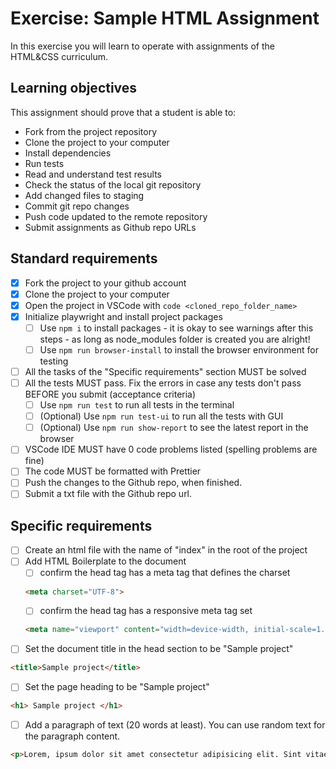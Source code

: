 # Exercise: Sample HTML Assignment

In this exercise you will learn to operate with assignments of the HTML&CSS curriculum.

## Learning objectives

This assignment should prove that a student is able to:

- Fork from the project repository
- Clone the project to your computer
- Install dependencies
- Run tests
- Read and understand test results
- Check the status of the local git repository
- Add changed files to staging
- Commit git repo changes
- Push code updated to the remote repository
- Submit assignments as Github repo URLs

## Standard requirements

- [x] Fork the project to your github account
- [x] Clone the project to your computer
- [x] Open the project in VSCode with `code <cloned_repo_folder_name>`
- [x] Initialize playwright and install project packages
  - [ ] Use `npm i` to install packages
        - it is okay to see warnings after this steps - as long as node_modules folder is created you are alright!
  - [ ] Use `npm run browser-install` to install the browser environment for testing 
- [ ] All the tasks of the "Specific requirements" section MUST be solved
- [ ] All the tests MUST pass. Fix the errors in case any tests don't pass BEFORE you submit (acceptance criteria)
  - [ ] Use `npm run test` to run all tests in the terminal
  - [ ] (Optional) Use `npm run test-ui` to run all the tests with GUI
  - [ ] (Optional) Use `npm run show-report` to see the latest report in the browser
- [ ] VSCode IDE MUST have 0 code problems listed (spelling problems are fine)
- [ ] The code MUST be formatted with Prettier
- [ ] Push the changes to the Github repo, when finished.
- [ ] Submit a txt file with the Github repo url.

## Specific requirements

- [ ] Create an html file with the name of "index" in the root of the project
- [ ] Add HTML Boilerplate to the document
  - [ ] confirm the head tag has a meta tag that defines the charset
        
  ```html 
  <meta charset="UTF-8">
  ```
  - [ ] confirm the head tag has a responsive meta tag set
  ```html 
  <meta name="viewport" content="width=device-width, initial-scale=1.0">
  ```
- [ ] Set the document title in the head section to be "Sample project"
```html
<title>Sample project</title>
```
- [ ] Set the page heading to be "Sample project"
```html 
<h1> Sample project </h1>
```
- [ ] Add a paragraph of text (20 words at least). You can use random text for the paragraph content.
```html 
<p>Lorem, ipsum dolor sit amet consectetur adipisicing elit. Sint vitae, libero quae quasi nemo dignissimos consectetur cumque. Ipsum laborum libero iure.</p>
```
